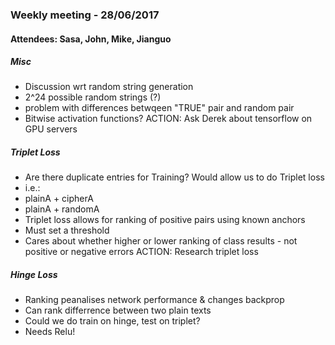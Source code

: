 ### Weekly meeting - 28/06/2017
#### Attendees: Sasa, John, Mike, Jianguo
##### Misc
- Discussion wrt random string generation
- 2^24 possible random strings (?)
- problem with differences betwqeen "TRUE" pair and random pair
- Bitwise activation functions?
ACTION: Ask Derek about tensorflow on GPU servers
##### Triplet Loss
- Are there duplicate entries for Training? Would allow us to do Triplet loss
- i.e.:
 - plainA + cipherA
 - plainA + randomA
- Triplet loss allows for ranking of positive pairs using known anchors
- Must set a threshold
- Cares about whether higher or lower ranking of class results - not positive or negative errors
ACTION: Research triplet loss
##### Hinge Loss
- Ranking peanalises network performance & changes backprop
- Can rank differrence between two plain texts
- Could we do train on hinge, test on triplet?
- Needs Relu!
